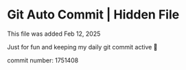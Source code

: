 # Git Auto Commit | Hidden File

This file was added Feb 12, 2025

Just for fun and keeping my daily git commit active 🤪

commit number: 1751408
